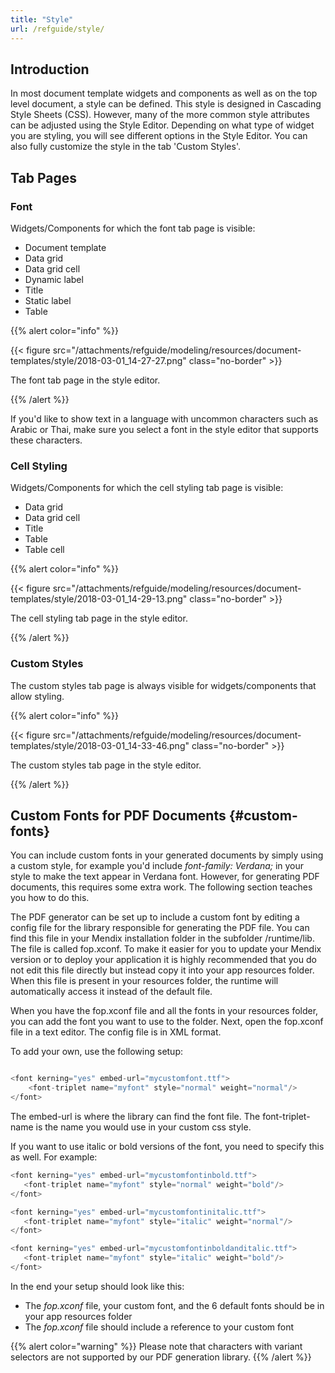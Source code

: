 ```yaml
---
title: "Style"
url: /refguide/style/
---
```


## Introduction

In most document template widgets and components as well as on the top level document, a style can be defined. This style is designed in Cascading Style Sheets (CSS). However, many of the more common style attributes can be adjusted using the Style Editor. Depending on what type of widget you are styling, you will see different options in the Style Editor. You can also fully customize the style in the tab 'Custom Styles'.

## Tab Pages

### Font

Widgets/Components for which the font tab page is visible:

* Document template
* Data grid
* Data grid cell
* Dynamic label
* Title
* Static label
* Table

{{% alert color="info" %}}

{{< figure src="/attachments/refguide/modeling/resources/document-templates/style/2018-03-01_14-27-27.png" class="no-border" >}}

The font tab page in the style editor.

{{% /alert %}}

If you'd like to show text in a language with uncommon characters such as Arabic or Thai, make sure you select a font in the style editor that supports these characters.

### Cell Styling

Widgets/Components for which the cell styling tab page is visible:

* Data grid
* Data grid cell
* Title
* Table
* Table cell

{{% alert color="info" %}}

{{< figure src="/attachments/refguide/modeling/resources/document-templates/style/2018-03-01_14-29-13.png" class="no-border" >}}

The cell styling tab page in the style editor.

{{% /alert %}}

### Custom Styles

The custom styles tab page is always visible for widgets/components that allow styling.

{{% alert color="info" %}}

{{< figure src="/attachments/refguide/modeling/resources/document-templates/style/2018-03-01_14-33-46.png" class="no-border" >}}

The custom styles tab page in the style editor.

{{% /alert %}}

## Custom Fonts for PDF Documents {#custom-fonts}

You can include custom fonts in your generated documents by simply using a custom style, for example you'd include *font-family: Verdana;* in your style to make the text appear in Verdana font. However, for generating PDF documents, this requires some extra work. The following section teaches you how to do this.

The PDF generator can be set up to include a custom font by editing a config file for the library responsible for generating the PDF file. You can find this file in your Mendix installation folder in the subfolder /runtime/lib. The file is called fop.xconf.
To make it easier for you to update your Mendix version or to deploy your application it is highly recommended that you do not edit this file directly but instead copy it into your app resources folder. When this file is present in your resources folder, the runtime will automatically access it instead of the default file.

When you have the fop.xconf file and all the fonts in your resources folder, you can add the font you want to use to the folder. Next, open the fop.xconf file in a text editor. The config file is in XML format.

To add your own, use the following setup:

```java

<font kerning="yes" embed-url="mycustomfont.ttf">
    <font-triplet name="myfont" style="normal" weight="normal"/>
</font>
```

The embed-url is where the library can find the font file. The font-triplet-name is the name you would use in your custom css style. 

If you want to use italic or bold versions of the font, you need to specify this as well. For example:

```java
<font kerning="yes" embed-url="mycustomfontinbold.ttf">
   <font-triplet name="myfont" style="normal" weight="bold"/>
</font>

<font kerning="yes" embed-url="mycustomfontinitalic.ttf">
   <font-triplet name="myfont" style="italic" weight="normal"/>
</font>

<font kerning="yes" embed-url="mycustomfontinboldanditalic.ttf">
   <font-triplet name="myfont" style="italic" weight="bold"/>
</font>
```

In the end your setup should look like this:

* The *fop.xconf* file, your custom font, and the 6 default fonts should be in your app resources folder
* The *fop.xconf* file should include a reference to your custom font

{{% alert color="warning" %}}
Please note that characters with variant selectors are not supported by our PDF generation library. 
{{% /alert %}}
